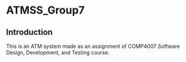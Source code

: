 # ATMSS_Group7

## Introduction

This is an ATM system made as an assignment of COMP4007 Software Design, Development, and Testing course.
